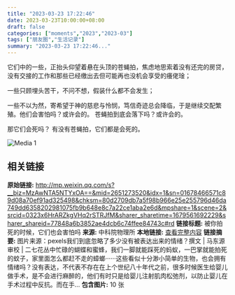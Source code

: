 ```yaml
---
title: "2023-03-23 17:22:46"
date: 2023-03-23T10:00:00+08:00
draft: false
categories: ["moments","2023","2023-03"]
tags: ["朋友圈","生活记录"]
summary: "2023-03-23 17:22:46..."
---
```


它们中的一些，正抬头仰望着悬在头顶的苍蝇拍，焦虑地思索着没有还完的房贷，没有交接的工作和那些已经缴出去但可能再也没机会享受的癢佬琻；

一些只顾埋头苦干，不问不想，假装什么都不会发生；

一些不以为然，寄希望于神的慈悲与怜悯，笃信奇迹总会降临，于是继续交配繁殖。
​
​他们会害怕吗？或许会的。
​苍蝇拍到底会落下吗？或许会的。

那​它们会死吗？
有没有苍蝇拍，它们都是会死的。

![Media 1](/Moments/photos/2023-03-23/202303231722460.jpg)

## 相关链接

**原始链接:** http://mp.weixin.qq.com/s?__biz=MzAwNTA5NTYxOA==&mid=2651273520&idx=1&sn=01678466571c89d08a70ef91ad325498&chksm=80d2709db7a5f98b966e25e255796d46da749dd6358202981075fb9b648e8c7a22ce1aba2e6d&mpshare=1&scene=2&srcid=0323x6HrARZkgVHq2rSTRJfM&sharer_sharetime=1679561692229&sharer_shareid=77848a6b3852ae4dcb6c74ffee84743c#rd
**链接标题:** 被你拍死的时候，它们也会害怕吗
**来源:** 中科院物理所
**本地链接:** [查看完整内容](/link_content/2023/03/2023-03-23/link_content/)
**链接摘要:** 图片来源：pexels我们到底忽略了多少没有被表达出来的情绪？撰文 | 马东源审校 | 二七花丛中忙碌的蝴蝶和蜜蜂，我们一脚就能踩死的蚂蚁，一巴掌就能拍死的蚊子，家里面怎么都赶不走的蟑螂······这些看似十分渺小简单的生物，也会拥有情绪吗？没有表达，不代表不存在在上个世纪八十年代之前，很多时候医生给婴儿做手术，是不会进行麻醉的，他们有时只是给婴儿注射肌肉松弛剂，以防止婴儿在手术过程中反抗。而在手...
**包含图片:** 10 张

